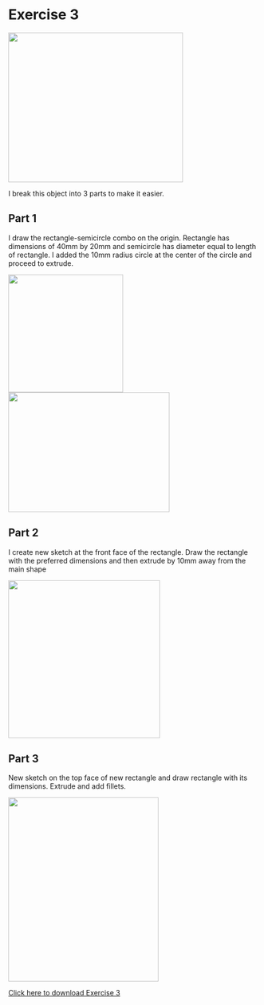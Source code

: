 # Exercise 3

<img src="/EP1000/images/CadExercise/04_Exercise_3.png" style="width:350px;height:300px;"><br>

I break this object into 3 parts to make it easier.

## Part 1

I draw the rectangle-semicircle combo on the origin. Rectangle has dimensions of 40mm by 20mm and semicircle  has diameter equal to length of rectangle. I added the 10mm radius circle at the center of the circle and proceed to extrude.

<img src="/EP1000/images/CadExercise/exercise3_pt1a.png" style="width:230px;height:236px;"><img src="/EP1000/images/CadExercise/exercise3_pt1b.png" style="width:323px;height:240px;"><br>

## Part 2

I create new sketch at the front face of the rectangle. Draw the rectangle with the preferred dimensions and then extrude by 10mm away from the main shape

<img src="/EP1000/images/CadExercise/exercise3_pt2.png" style="width:304px;height:316px;"><br>

## Part 3

New sketch on the top face of new rectangle and draw rectangle with its dimensions. Extrude and add fillets.

<img src="/EP1000/images/CadExercise/exercise3_pt3.png" style="width:300.5px;height:369px;"><br>

[Click here to download Exercise 3](/Fusion360/Exercise_3.f3d)
